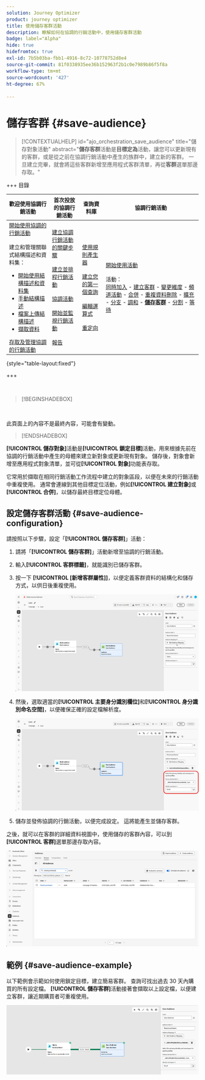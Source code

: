 ```yaml
---
solution: Journey Optimizer
product: journey optimizer
title: 使用儲存客群活動
description: 瞭解如何在協調的行銷活動中，使用儲存客群活動
badge: label="Alpha"
hide: true
hidefromtoc: true
exl-id: 7b5b03ba-fbb1-4916-8c72-10778752d8e4
source-git-commit: 81f0338935ee36b152963f2b1c0e7989b86f5f8a
workflow-type: tm+mt
source-wordcount: '427'
ht-degree: 67%

---
```


# 儲存客群 {#save-audience}

>[!CONTEXTUALHELP]
>id="ajo_orchestration_save_audience"
>title="儲存對象活動"
>abstract="**儲存客群**&#x200B;活動是&#x200B;**目標定為**&#x200B;活動，讓您可以更新現有的客群，或是從之前在協調行銷活動中產生的族群中，建立新的客群。 一旦建立完畢，就會將這些客群新增至應用程式客群清單，再從&#x200B;**客群**&#x200B;選單那邊存取。"


+++ 目錄

| 歡迎使用協調行銷活動 | 首次投放的協調行銷活動 | 查詢資料庫 | 協調行銷活動 |
|---|---|---|---|
| [開始使用協調的行銷活動](../gs-orchestrated-campaigns.md)<br/><br/>建立和管理關聯式結構描述和資料集：</br> <ul><li>[開始使用結構描述和資料集](../gs-schemas.md)</li><li>[手動結構描述](../manual-schema.md)</li><li>[檔案上傳結構描述](../file-upload-schema.md)</li><li>[擷取資料](../ingest-data.md)</li></ul>[存取及管理協調的行銷活動](../access-manage-orchestrated-campaigns.md) | [建立協調行銷活動的關鍵步驟](../gs-campaign-creation.md)<br/><br/>[建立並排程行銷活動](../create-orchestrated-campaign.md)<br/><br/>[協調活動](../orchestrate-activities.md)<br/><br/>[開始並監視行銷活動](../start-monitor-campaigns.md)<br/><br/>[報告](../reporting-campaigns.md) | [使用規則產生器](../orchestrated-rule-builder.md)<br/><br/>[建立您的第一個查詢](../build-query.md)<br/><br/>[編輯運算式](../edit-expressions.md)<br/><br/>[重定向](../retarget.md) | [開始使用活動](about-activities.md)<br/><br/>活動：<br/>[同時加入](and-join.md) - [建立客群](build-audience.md) - [變更維度](change-dimension.md) - [頻道活動](channels.md) - [合併](combine.md) - [重複資料刪除](deduplication.md) - [擴充](enrichment.md) - [分支](fork.md) - [調和](reconciliation.md) - <b>[儲存客群](save-audience.md)</b> - [分割](split.md) - [等待](wait.md) |

{style="table-layout:fixed"}

+++

<br/>

>[!BEGINSHADEBOX]

</br>

此頁面上的內容不是最終內容，可能會有變動。

>[!ENDSHADEBOX]

**[!UICONTROL 儲存對象]**&#x200B;活動是&#x200B;**[!UICONTROL 鎖定目標]**&#x200B;活動，用來根據先前在協調的行銷活動中產生的母體來建立新對象或更新現有對象。 儲存後，對象會新增至應用程式對象清單，並可從&#x200B;**[!UICONTROL 對象]**&#x200B;功能表存取。

它常用於擷取在相同行銷活動工作流程中建立的對象區段，以便在未來的行銷活動中重複使用。 通常會連線到其他目標定位活動，例如&#x200B;**[!UICONTROL 建立對象]**&#x200B;或&#x200B;**[!UICONTROL 合併]**，以儲存最終目標定位母體。

## 設定儲存客群活動 {#save-audience-configuration}

請按照以下步驟，設定「**[!UICONTROL 儲存客群]**」活動：

1. 請將「**[!UICONTROL 儲存客群]**」活動新增至協調的行銷活動。

1. 輸入&#x200B;**[!UICONTROL 客群標籤]**，就能識別已儲存客群。

1. 按一下 **[!UICONTROL [新增客群屬性]]**，以便定義客群資料的結構化和儲存方式，以供日後重複使用。

   ![](../assets/save-audience-1.png)

1. 然後，選取適當的&#x200B;**[!UICONTROL 主要身分識別欄位]**&#x200B;和&#x200B;**[!UICONTROL 身分識別命名空間]**，以便確保正確的設定檔解析度。

   ![](../assets/save-audience-2.png)

1. 儲存並發佈協調的行銷活動，以便完成設定。 這將能產生並儲存客群。

之後，就可以在客群的詳細資料視圖中，使用儲存的客群內容，可以到&#x200B;**[!UICONTROL 客群]**&#x200B;選單那邊存取內容。

![](../assets/save-audience-3.png)

## 範例 {#save-audience-example}

以下範例會示範如何使用鎖定目標，建立簡易客群。 查詢可找出過去 30 天內購買的所有設定檔。 **[!UICONTROL 儲存客群]**&#x200B;活動接著會擷取以上設定檔，以便建立客群，讓近期購買者可重複使用。

![](../assets/save-audience-4.png)
